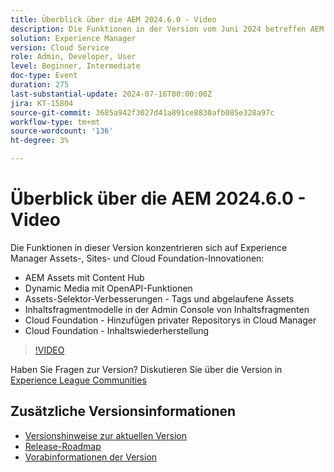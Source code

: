 ```yaml
---
title: Überblick über die AEM 2024.6.0 - Video
description: Die Funktionen in der Version vom Juni 2024 betreffen AEM Assets mit Content Hub, Dynamic Media mit OpenAPI-Funktionen, Assets-Selektor-Verbesserungen - Tags und abgelaufene Assets, Inhaltsfragmentmodelle in der Inhaltsfragment-Admin Console, Cloud Foundation - Hinzufügen privater Repositorys in Cloud Manager und Cloud Foundation - Inhaltswiederherstellung.
solution: Experience Manager
version: Cloud Service
role: Admin, Developer, User
level: Beginner, Intermediate
doc-type: Event
duration: 275
last-substantial-update: 2024-07-16T00:00:00Z
jira: KT-15804
source-git-commit: 3685a942f3027d41a891ce8830afb085e328a97c
workflow-type: tm+mt
source-wordcount: '136'
ht-degree: 3%

---
```



# Überblick über die AEM 2024.6.0 - Video

Die Funktionen in dieser Version konzentrieren sich auf Experience Manager Assets-, Sites- und Cloud Foundation-Innovationen:

* AEM Assets mit Content Hub
* Dynamic Media mit OpenAPI-Funktionen
* Assets-Selektor-Verbesserungen - Tags und abgelaufene Assets
* Inhaltsfragmentmodelle in der Admin Console von Inhaltsfragmenten
* Cloud Foundation - Hinzufügen privater Repositorys in Cloud Manager
* Cloud Foundation - Inhaltswiederherstellung

>[!VIDEO](https://video.tv.adobe.com/v/3430779/?learn=on)


Haben Sie Fragen zur Version?  Diskutieren Sie über die Version in [Experience League Communities](https://adobe.ly/44Ofo8H)

## Zusätzliche Versionsinformationen

* [Versionshinweise zur aktuellen Version](https://experienceleague.adobe.com/docs/experience-manager-cloud-service/content/release-notes/home.html?lang=de)
* [Release-Roadmap](https://experienceleague.adobe.com/docs/experience-manager-release-information/aem-release-updates/update-releases-roadmap.html?lang=de)
* [Vorabinformationen der Version](https://experienceleague.adobe.com/docs/experience-manager-cloud-service/content/release-notes/prerelease.html)
